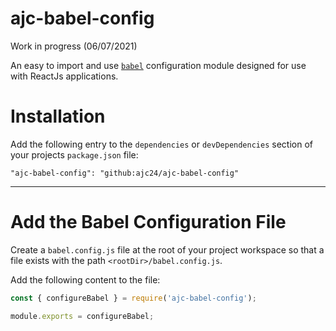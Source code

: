 # ajc-babel-config
Work in progress (06/07/2021)

An easy to import and use [`babel`](https://babeljs.io/docs/en/) configuration module designed for use with ReactJs applications.

# Installation

Add the following entry to the `dependencies` or `devDependencies` section of your projects `package.json` file:

```
"ajc-babel-config": "github:ajc24/ajc-babel-config"
```

---

# Add the Babel Configuration File

Create a `babel.config.js` file at the root of your project workspace so that a file exists with the path `<rootDir>/babel.config.js`.

Add the following content to the file:

```javascript
const { configureBabel } = require('ajc-babel-config');

module.exports = configureBabel;
```
